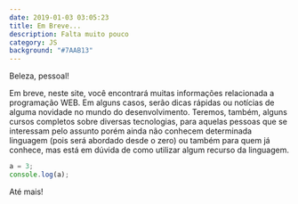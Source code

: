 ```yaml
---
date: 2019-01-03 03:05:23
title: Em Breve...
description: Falta muito pouco
category: JS
background: "#7AAB13"
---
```


Beleza, pessoal!

Em breve, neste site, você encontrará muitas informações relacionada a programação WEB. Em alguns casos, serão dicas rápidas ou notícias de alguma novidade no mundo do desenvolvimento. Teremos, também, alguns cursos completos sobre diversas tecnologias, para aquelas pessoas que se interessam pelo assunto porém ainda não conhecem determinada linguagem (pois será abordado desde o zero) ou também para quem já conhece, mas está em dúvida de como utilizar algum recurso da linguagem.

```javascript
a = 3;
console.log(a);
```

Até mais!
